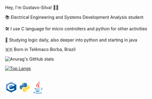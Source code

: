 Hey, I'm Gustavo-Silva! 🤙🏼

📚 Electrical Engineering and Systems Development Analysis student

🛠 I use C language for micro controllers and python for other activities

🌱 Studying logic daily, also deeper into python and starting in java

🇧🇷 Born in Telêmaco Borba, Brazil


  ![Anurag's GitHub stats](https://github-readme-stats.vercel.app/api?username=Gustavo-Gss&count_private=true&show_icons=true&theme=discord_old_blurple)
  
  [![Top Langs](https://github-readme-stats.vercel.app/api/top-langs/?username=Gustavo-Gss&layout=compact&theme=discord_old_blurple)](https://github.com/Gustavo-Gss/github-readme-stats)

<div style="display: inline_block"><br>
  <img align="center" alt="Gustavo-C" height="35" width="40" src="https://github.com/devicons/devicon/blob/master/icons/c/c-original.svg">
  <img align="center" alt="Gustavo-Python" height="35" width="40" src="https://raw.githubusercontent.com/devicons/devicon/master/icons/python/python-original.svg">
  <img align="center" alt="Gustavo-Java" height="45" width="40" src="https://github.com/devicons/devicon/blob/master/icons/java/java-original.svg">
</div>
